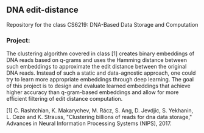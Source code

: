 ## DNA edit-distance

Repository for the class CS6219: DNA-Based Data Storage and Computation


### Project:
The clustering algorithm covered in class [1] creates binary embeddings of DNA reads
based on q-grams and uses the Hamming distance between such embeddings to
approximate the edit distance between the original DNA reads. Instead of such a static
and data-agnostic approach, one could try to learn more appropriate embeddings
through deep learning. The goal of this project is to design and evaluate learned
embeddings that achieve higher accuracy than q-gram-based embeddings and allow
for more efficient filtering of edit distance computation.

[1] C. Rashtchian, K. Makarychev, M. Rácz, S. Ang, D. Jevdjic, S. Yekhanin, L. Ceze and K.
Strauss, "Clustering billions of reads for dna data storage," Advances in Neural
Information Processing Systems (NIPS), 2017.
